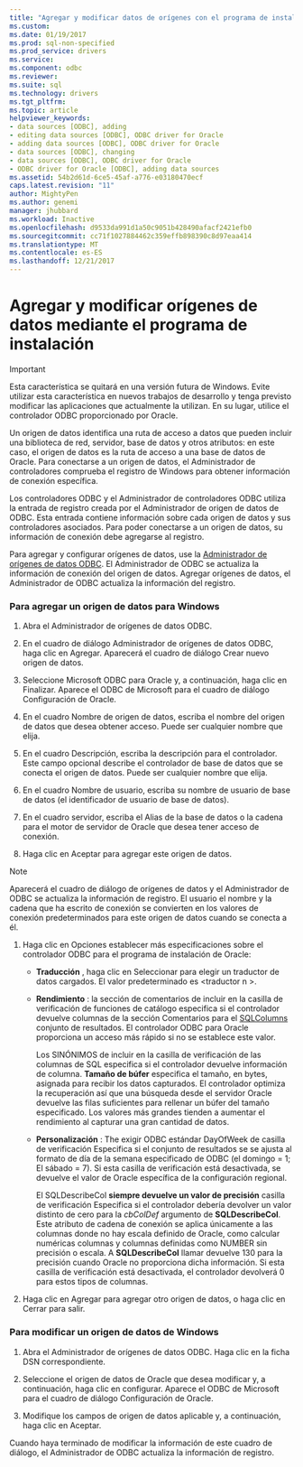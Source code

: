 ```yaml
---
title: "Agregar y modificar datos de orígenes con el programa de instalación | Documentos de Microsoft"
ms.custom: 
ms.date: 01/19/2017
ms.prod: sql-non-specified
ms.prod_service: drivers
ms.service: 
ms.component: odbc
ms.reviewer: 
ms.suite: sql
ms.technology: drivers
ms.tgt_pltfrm: 
ms.topic: article
helpviewer_keywords:
- data sources [ODBC], adding
- editing data sources [ODBC], ODBC driver for Oracle
- adding data sources [ODBC], ODBC driver for Oracle
- data sources [ODBC], changing
- data sources [ODBC], ODBC driver for Oracle
- ODBC driver for Oracle [ODBC], adding data sources
ms.assetid: 54b2d61d-6ce5-45af-a776-e03180470ecf
caps.latest.revision: "11"
author: MightyPen
ms.author: genemi
manager: jhubbard
ms.workload: Inactive
ms.openlocfilehash: d9533da991d1a50c9051b428490afacf2421efb0
ms.sourcegitcommit: cc71f1027884462c359effb898390c8d97eaa414
ms.translationtype: MT
ms.contentlocale: es-ES
ms.lasthandoff: 12/21/2017
---
```

# <a name="adding-and-modifying-data-sources-using-setup"></a>Agregar y modificar orígenes de datos mediante el programa de instalación
> [!IMPORTANT]  
>  Esta característica se quitará en una versión futura de Windows. Evite utilizar esta característica en nuevos trabajos de desarrollo y tenga previsto modificar las aplicaciones que actualmente la utilizan. En su lugar, utilice el controlador ODBC proporcionado por Oracle.  
  
 Un origen de datos identifica una ruta de acceso a datos que pueden incluir una biblioteca de red, servidor, base de datos y otros atributos: en este caso, el origen de datos es la ruta de acceso a una base de datos de Oracle. Para conectarse a un origen de datos, el Administrador de controladores comprueba el registro de Windows para obtener información de conexión específica.  
  
 Los controladores ODBC y el Administrador de controladores ODBC utiliza la entrada de registro creada por el Administrador de origen de datos de ODBC. Esta entrada contiene información sobre cada origen de datos y sus controladores asociados. Para poder conectarse a un origen de datos, su información de conexión debe agregarse al registro.  
  
 Para agregar y configurar orígenes de datos, use la [Administrador de orígenes de datos ODBC](../../odbc/admin/odbc-data-source-administrator.md). El Administrador de ODBC se actualiza la información de conexión del origen de datos. Agregar orígenes de datos, el Administrador de ODBC actualiza la información del registro.  
  
### <a name="to-add-a-data-source-for-windows"></a>Para agregar un origen de datos para Windows  
  
1.  Abra el Administrador de orígenes de datos ODBC.  
  
2.  En el cuadro de diálogo Administrador de orígenes de datos ODBC, haga clic en Agregar. Aparecerá el cuadro de diálogo Crear nuevo origen de datos.  
  
3.  Seleccione Microsoft ODBC para Oracle y, a continuación, haga clic en Finalizar. Aparece el ODBC de Microsoft para el cuadro de diálogo Configuración de Oracle.  
  
4.  En el cuadro Nombre de origen de datos, escriba el nombre del origen de datos que desea obtener acceso. Puede ser cualquier nombre que elija.  
  
5.  En el cuadro Descripción, escriba la descripción para el controlador. Este campo opcional describe el controlador de base de datos que se conecta el origen de datos. Puede ser cualquier nombre que elija.  
  
6.  En el cuadro Nombre de usuario, escriba su nombre de usuario de base de datos (el identificador de usuario de base de datos).  
  
7.  En el cuadro servidor, escriba el Alias de la base de datos o la cadena para el motor de servidor de Oracle que desea tener acceso de conexión.  
  
8.  Haga clic en Aceptar para agregar este origen de datos.  
  
> [!NOTE]  
>  Aparecerá el cuadro de diálogo de orígenes de datos y el Administrador de ODBC se actualiza la información de registro. El usuario el nombre y la cadena que ha escrito de conexión se convierten en los valores de conexión predeterminados para este origen de datos cuando se conecta a él.  
  
1.  Haga clic en Opciones establecer más especificaciones sobre el controlador ODBC para el programa de instalación de Oracle:  
  
    -   **Traducción** , haga clic en Seleccionar para elegir un traductor de datos cargados. El valor predeterminado es \<traductor n >.  
  
    -   **Rendimiento** : la sección de comentarios de incluir en la casilla de verificación de funciones de catálogo especifica si el controlador devuelve columnas de la sección Comentarios para el [SQLColumns](../../odbc/microsoft/level-1-api-functions-odbc-driver-for-oracle.md) conjunto de resultados. El controlador ODBC para Oracle proporciona un acceso más rápido si no se establece este valor.  
  
         Los SINÓNIMOS de incluir en la casilla de verificación de las columnas de SQL especifica si el controlador devuelve información de columna. **Tamaño de búfer** especifica el tamaño, en bytes, asignada para recibir los datos capturados. El controlador optimiza la recuperación así que una búsqueda desde el servidor Oracle devuelve las filas suficientes para rellenar un búfer del tamaño especificado. Los valores más grandes tienden a aumentar el rendimiento al capturar una gran cantidad de datos.  
  
    -   **Personalización** : The exigir ODBC estándar DayOfWeek de casilla de verificación Especifica si el conjunto de resultados se se ajusta al formato de día de la semana especificado de ODBC (el domingo = 1; El sábado = 7). Si esta casilla de verificación está desactivada, se devuelve el valor de Oracle específica de la configuración regional.  
  
         El SQLDescribeCol **siempre devuelve un valor de precisión** casilla de verificación Especifica si el controlador debería devolver un valor distinto de cero para la *cbColDef* argumento de **SQLDescribeCol**. Este atributo de cadena de conexión se aplica únicamente a las columnas donde no hay escala definido de Oracle, como calcular numéricas columnas y columnas definidas como NUMBER sin precisión o escala. A **SQLDescribeCol** llamar devuelve 130 para la precisión cuando Oracle no proporciona dicha información. Si esta casilla de verificación está desactivada, el controlador devolverá 0 para estos tipos de columnas.  
  
2.  Haga clic en Agregar para agregar otro origen de datos, o haga clic en Cerrar para salir.  
  
### <a name="to-modify-a-data-source-for-windows"></a>Para modificar un origen de datos de Windows  
  
1.  Abra el Administrador de orígenes de datos ODBC. Haga clic en la ficha DSN correspondiente.  
  
2.  Seleccione el origen de datos de Oracle que desea modificar y, a continuación, haga clic en configurar. Aparece el ODBC de Microsoft para el cuadro de diálogo Configuración de Oracle.  
  
3.  Modifique los campos de origen de datos aplicable y, a continuación, haga clic en Aceptar.  
  
 Cuando haya terminado de modificar la información de este cuadro de diálogo, el Administrador de ODBC actualiza la información de registro.
